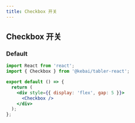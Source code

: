 ```yaml
---
title: Checkbox 开关
---
```


## Checkbox 开关

### Default

```jsx
import React from 'react';
import { Checkbox } from '@kebai/tabler-react';

export default () => {
  return (
    <div style={{ display: 'flex', gap: 5 }}>
      <Checkbox />
    </div>
  );
};
```
